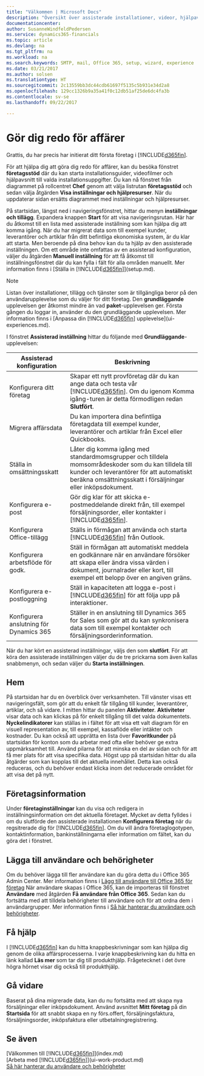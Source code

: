 ```yaml
---
title: "Välkommen | Microsoft Docs"
description: "Översikt över assisterade installationer, videor, hjälpavsnitt och sidor och fönster du kan använda för att bli redo att göra affärer med Dynamics 365 for Financials."
documentationcenter: 
author: SusanneWindfeldPedersen
ms.service: dynamics365-financials
ms.topic: article
ms.devlang: na
ms.tgt_pltfrm: na
ms.workload: na
ms.search.keywords: SMTP, mail, Office 365, setup, wizard, experience
ms.date: 03/21/2017
ms.author: solsen
ms.translationtype: HT
ms.sourcegitcommit: 2c13559bb3dc44cdb61697f5135c5b931e34d2a8
ms.openlocfilehash: 129cc1326b9a35a41f0c12db51af25de6dc4fa3b
ms.contentlocale: sv-se
ms.lasthandoff: 09/22/2017

---
```

# <a name="getting-ready-for-doing-business"></a>Gör dig redo för affärer
Grattis, du har precis har initierat ditt första företag i [!INCLUDE[d365fin](includes/d365fin_md.md)].

För att hjälpa dig att göra dig redo för affärer, kan du besöka fönstret **företagsstöd** där du kan starta installationsguider, videofilmer och hjälpavsnitt till valda installationsuppgifter. Du kan nå fönstret från diagrammet på rollcentret **Chef** genom att välja listrutan **företagsstöd** och sedan välja åtgärden **Visa inställningar och hjälpresurser**. När du uppdaterar sidan ersätts diagrammet med inställningar och hjälpresurser.

På startsidan, längst ned i navigeringsfönstret, hittar du menyn **inställningar och tillägg**. Expandera knappen **Start** för att visa navigeringsrutan. Här har du åtkomst till en lista med assisterade inställning som kan hjälpa dig att komma igång. När du har migrerat data som till exempel kunder, leverantörer och artiklar från ditt befintliga ekonomiska system, är du klar att starta. Men beroende på dina behov kan du ta hjälp av den assisterade inställningen. Om ett område inte omfattas av en assisterad konfiguration, väljer du åtgärden **Manuell inställning** för att få åtkomst till inställningsfönstret där du kan fylla i fält för alla områden manuellt. Mer information finns i [Ställa in [!INCLUDE[d365fin](includes/d365fin_md.md)]](setup.md).

> [!NOTE]  
>   Listan över installationer, tillägg och tjänster som är tillgängliga beror på den användarupplevelse som du väljer för ditt företag. Den **grundläggande** upplevelsen ger åtkomst mindre än vad **paket**-upplevelsen ger. Första gången du loggar in, använder du den grundläggande upplevelsen. Mer information finns i [Anpassa din [!INCLUDE[d365fin](includes/d365fin_md.md)] upplevelse](ui-experiences.md).

I fönstret **Assisterad inställning** hittar du följande med **Grundläggande**-upplevelsen:

| Assisterad konfiguration | Beskrivning |
| --- | --- |
| Konfigurera ditt företag |Skapar ett nytt provföretag där du kan ange data och testa vår [!INCLUDE[d365fin](includes/d365fin_md.md)]. Om du igenom Komma igång-turen är detta förmodligen redan **Slutfört**. |
| Migrera affärsdata |Du kan importera dina befintliga företagdata till exempel kunder, leverantörer och artiklar från Excel eller Quickbooks. |
| Ställa in omsättningsskatt |Låter dig komma igång med standardmomsgrupper och tilldela momsområdeskoder som du kan tilldela till kunder och leverantörer för att automatiskt beräkna omsättningsskatt i försäljningar eller inköpsdokument. |
| Konfigurera e-post |Gör dig klar för att skicka e-postmeddelande direkt från, till exempel försäljningsorder, eller kontakter i [!INCLUDE[d365fin](includes/d365fin_md.md)]. |
| Konfigurera Office-tillägg |Ställs in förmågan att använda och starta [!INCLUDE[d365fin](includes/d365fin_md.md)] från Outlook. |
| Konfigurera arbetsflöde för godk. |Ställ in förmågan att automatiskt meddela en godkännare när en användare försöker att skapa eller ändra vissa värden i dokument, journalrader eller kort, till exempel ett belopp över en angiven gräns. |
| Konfigurera e-postloggning |Ställ in kapaciteten att logga e-post i [!INCLUDE[d365fin](includes/d365fin_md.md)] för att följa upp på interaktioner. |
| Konfigurera anslutning för Dynamics 365 |Ställer in en anslutning till Dynamics 365 for Sales som gör att du kan synkronisera data som till exempel kontakter och försäljningsorderinformation. |

När du har kört en assisterad inställningar, väljs den som **slutfört**. För att köra den assisterade inställningen väljer du de tre prickarna som även kallas snabbmenyn, och sedan väljer du **Starta inställningen**.

## <a name="home"></a>Hem
På startsidan har du en överblick över verksamheten. Till vänster visas ett navigeringsfält, som gör att du enkelt får tillgång till kunder, leverantörer, artiklar, och så vidare. I mitten hittar du panelen **Aktiviteter**. **Aktiviteter** visar data och kan klickas på för enkelt tillgång till det valda dokumentets. **Nyckelindikatorer** kan ställas in i fältet för att visa ett valt diagram för en visuell representation av, till exempel, kassaflöde eller intäkter och kostnader. Du kan också att upprätta en lista över **Favoritkunder** på startsidan för konton som du arbetar med ofta eller behöver ge extra uppmärksamhet till.
Använd pilarna för att minska en del av sidan och för att få mer plats för att visa specifika data. Högst upp på startsidan hittar du alla åtgärder som kan kopplas till det aktuella innehållet. Detta kan också reduceras, och du behöver endast klicka inom det reducerade området för att visa det på nytt.

## <a name="company-information"></a>Företagsinformation
Under **företaginställningar** kan du visa och redigera in inställningsinformation om det aktuella företaget. Mycket av detta fylldes i om du slutförde den assisterade installationen **Konfigurera företag** när du regsitrerade dig för [!INCLUDE[d365fin](includes/d365fin_md.md)]. Om du vill ändra företaglogotypen, kontaktinformation, bankinställningarna eller information om fältet, kan du göra det i fönstret.    

## <a name="adding-users-and-permissions"></a>Lägga till användare och behörigheter
Om du behöver lägga till fler användare kan du göra detta du i Office 365 Admin Center. Mer information finns i [Lägg till användare till Office 365 för företag](https://support.office.com/en-us/article/Add-users-to-Office-365-for-business-435ccec3-09dd-4587-9ebd-2f3cad6bc2bc) När användare skapas i Office 365, kan de importeras till fönstret **Användare** med åtgärden **Få användare från Office 365**. Sedan kan du fortsätta med att tilldela behörigheter till användare och för att ordna dem i användargrupper. Mer information finns i [Så här hanterar du användare och behörigheter](ui-how-users-permissions.md).  

## <a name="getting-help"></a>Få hjälp
I [!INCLUDE[d365fin](includes/d365fin_md.md)] kan du hitta knappbeskrivningar som kan hjälpa dig genom de olika affärsprocesserna. I varje knappbeskrivning kan du hitta en länk kallad **Läs mer** som tar dig till produkthjälp. Frågetecknet i det övre högra hörnet visar dig också till produkthjälp.
## <a name="next-steps"></a>Gå vidare
Baserat på dina migrerade data, kan du nu fortsätta med att skapa nya försäljningar eller inköpsdokument. Använd avsnittet **Mitt företag** på din **Startsida** för att snabbt skapa en ny förs.offert, försäljningsfaktura, försäljningsorder, inköpsfaktura eller utbetalningregistrering.

## <a name="see-also"></a>Se även
[Välkommen till [!INCLUDE[d365fin](includes/d365fin_md.md)]](index.md)  
[Arbeta med [!INCLUDE[d365fin](includes/d365fin_md.md)]](ui-work-product.md)  
[Så här hanterar du användare och behörigheter](ui-how-users-permissions.md)

